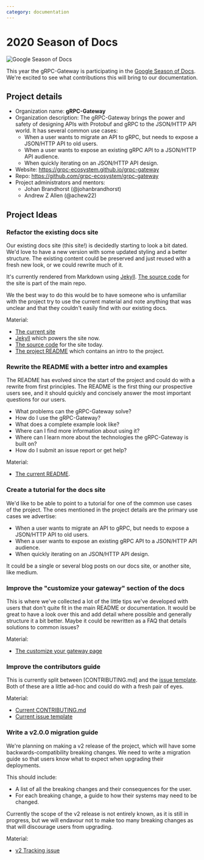 ```yaml
---
category: documentation
---
```


# 2020 Season of Docs

![Google Season of Docs](https://developers.google.com/season-of-docs/images/logo/SeasonofDocs_Logo_SecondaryGrey_300ppi.png "Season of Docs")

This year the gRPC-Gateway is participating in the [Google Season of Docs](https://g.co/seasonofdocs).
We're excited to see what contributions this will bring to our documentation.

## Project details

  - Organization name: **gRPC-Gateway**
  - Organization description: The gRPC-Gateway brings the power and safety
    of designing APIs with Protobuf and gRPC to the JSON/HTTP API world. It has several
    common use cases:
    - When a user wants to migrate an API to gRPC, but needs to expose a JSON/HTTP API
      to old users.
    - When a user wants to expose an existing gRPC API to a JSON/HTTP API audience.
    - When quickly iterating on an JSON/HTTP API design.
  - Website: https://grpc-ecosystem.github.io/grpc-gateway
  - Repo: https://github.com/grpc-ecosystem/grpc-gateway
  - Project administrators and mentors:
    - Johan Brandhorst (@johanbrandhorst)
    - Andrew Z Allen (@achew22)

## Project Ideas

### Refactor the existing docs site

Our existing docs site (this site!) is decidedly starting to look a bit dated. We'd love to
have a new version with some updated styling and a better structure. The existing content
could be preserved and just reused with a fresh new look, or we could rewrite much of it.

It's currently rendered from Markdown using [Jekyll](https://jekyllrb.com/).
[The source code](https://github.com/grpc-ecosystem/grpc-gateway/tree/master/docs)
for the site is part of the main repo.

We the best way to do this would be to have someone who is unfamiliar with the project
try to use the current material and note anything that was unclear and that they couldn't
easily find with our existing docs.

Material:
  - [The current site](https://grpc-ecosystem.github.io/grpc-gateway/)
  - [Jekyll](https://jekyllrb.com/) which powers the site now.
  - [The source code](https://github.com/grpc-ecosystem/grpc-gateway/tree/master/docs) for the site today.
  - [The project README](https://github.com/grpc-ecosystem/grpc-gateway/blob/master/README.md) which
    contains an intro to the project.

### Rewrite the README with a better intro and examples

The README has evolved since the start of the project and could do with a rewrite from
first principles. The README is the first thing our prospective users see, and it should
quickly and concisely answer the most important questions for our users.

  - What problems can the gRPC-Gateway solve?
  - How do I use the gRPC-Gateway?
  - What does a complete example look like?
  - Where can I find more information about using it?
  - Where can I learn more about the technologies the gRPC-Gateway is built on?
  - How do I submit an issue report or get help?

Material:
  - [The current README](https://github.com/grpc-ecosystem/grpc-gateway/blob/master/README.md).

### Create a tutorial for the docs site

We'd like to be able to point to a tutorial for one of the common use cases of the project.
The ones mentioned in the project details are the primary use cases we advertise:

  - When a user wants to migrate an API to gRPC, but needs to expose a JSON/HTTP API
    to old users.
  - When a user wants to expose an existing gRPC API to a JSON/HTTP API audience.
  - When quickly iterating on an JSON/HTTP API design.

It could be a single or several blog posts on our docs site, or another site, like medium.

### Improve the "customize your gateway" section of the docs

This is where we've collected a lot of the little tips we've developed with
users that don't quite fit in the main README or documentation. It would be great
to have a look over this and add detail where possible and generally structure it
a bit better. Maybe it could be rewritten as a FAQ that details solutions to common issues?

Material:
  - [The customize your gateway page](https://grpc-ecosystem.github.io/grpc-gateway/docs/customizingyourgateway.html)

### Improve the contributors guide

This is currently split between
[CONTRIBUTING.md]
and the [issue template](https://github.com/grpc-ecosystem/grpc-gateway/blob/master/ISSUE_TEMPLATE.md).
Both of these are a little ad-hoc and could do with a fresh pair of eyes.

Material:
  - [Current CONTRIBUTING.md](https://github.com/grpc-ecosystem/grpc-gateway/blob/master/CHANGELOG.md)
  - [Current issue template](https://github.com/grpc-ecosystem/grpc-gateway/blob/master/ISSUE_TEMPLATE.md)

### Write a v2.0.0 migration guide

We're planning on making a v2 release of the project, which will have some backwards-compatibility breaking changes.
We need to write a migration guide so that users know what to expect when upgrading their deployments.

This should include:

  - A list of all the breaking changes and their consequences for the user.
  - For each breaking change, a guide to how their systems may need to be changed.

Currently the scope of the v2 release is not entirely known, as it is still in progress, but we will
endavour not to make too many breaking changes as that will discourage users from upgrading.

Material:
  - [v2 Tracking issue](https://github.com/grpc-ecosystem/grpc-gateway/issues/1223)
